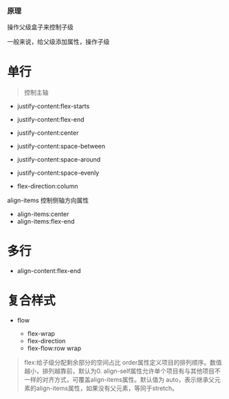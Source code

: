 ### 原理
 操作父级盒子来控制子级

 一般来说，给父级添加属性，操作子级

 # 单行

 >控制主轴

 + justify-content:flex-starts
 + justify-content:flex-end
 + justify-content:center
 + justify-content:space-between
 + justify-content:space-around
 + justify-content:space-evenly

 + flex-direction:column

 align-items 控制侧轴方向属性

 + align-items:center
 + align-items:flex-end
 


 # 多行 

+ align-content:flex-end

# 复合样式

+ flow 
  - flex-wrap
  - flex-direction

  + flex-flow:row wrap

> flex:给子级分配剩余部分的空间占比
> order属性定义项目的排列顺序。数值越小，排列越靠前，默认为0.
> align-self属性允许单个项目有与其他项目不一样的对齐方式，可覆盖align-items属性。默认值为      auto，表示继承父元素的align-items属性，如果没有父元素，等同于stretch。